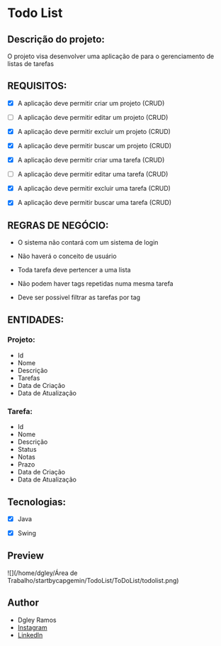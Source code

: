 # Todo List

## Descrição do projeto:

O projeto visa desenvolver uma aplicação de para o gerenciamento de listas de tarefas



## REQUISITOS:

- [x] A aplicação deve permitir criar um projeto (CRUD)
- [ ] A aplicação deve permitir editar um projeto (CRUD)
- [x] A aplicação deve permitir excluir um projeto (CRUD)
- [x] A aplicação deve permitir buscar um projeto (CRUD)
- [x] A aplicação deve permitir criar uma tarefa (CRUD)
- [ ] A aplicação deve permitir editar uma tarefa (CRUD)
- [x] A aplicação deve permitir excluir uma tarefa (CRUD)
- [x] A aplicação deve permitir buscar uma tarefa (CRUD)



## REGRAS DE NEGÓCIO:

- O sistema não contará com um sistema de login

- Não haverá o conceito de usuário

- Toda tarefa deve pertencer a uma lista

- Não podem haver tags repetidas numa mesma tarefa	

- Deve ser possivel filtrar as tarefas por tag

  

## ENTIDADES:

### Projeto:

- Id
- Nome
- Descrição
- Tarefas
- Data de Criação
- Data de Atualização

### Tarefa:

- Id
- Nome
- Descrição
- Status
- Notas
- Prazo
- Data de Criação
- Data de Atualização

## Tecnologias:

- [x] Java
- [x] Swing



## Preview

![](/home/dgley/Área de Trabalho/startbycapgemin/TodoList/ToDoList/todolist.png)



## Author

- Dgley Ramos
- [Instagram](https://www.instagram.com/dgleyramos/)
- [LinkedIn](https://www.linkedin.com/in/dgleyramos)